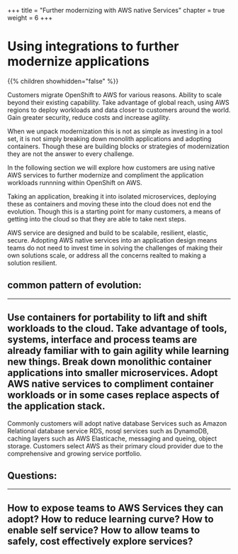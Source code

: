 +++
title = "Further modernizing with AWS native Services"
chapter = true
weight = 6
+++

# Using integrations to further modernize applications

{{% children showhidden="false" %}}


Customers migrate OpenShift to AWS for various reasons. Ability to scale beyond their existing capability. Take advantage of global reach, using AWS regions to deploy workloads and data closer to customers around the world. Gain greater security, reduce costs and increase agility.

When we unpack modernization this is not as simple as investing in a tool set, it is not simply breaking down monolith applications and adopting containers. Though these are building blocks or strategies of modernization they are not the answer to every challenge.

In the following section we will explore how customers are using native AWS services to further modernize and compliment the application workloads runnning within OpenShift on AWS.

Taking an application, breaking it into isolated microservices, deploying these as containers and moving these into the cloud does not end the evolution.
Though this is a starting point for many customers, a means of getting into the cloud so that they are able to take next steps.

AWS service are designed and build to be scalabile, resilient, elastic, secure. Adopting AWS native services into an application design means teams do not need to invest time in solving the challenges of making their own solutions scale, or address all the concerns realted to making a solution resilient. 

## common pattern of evolution:

 ----
 Use containers for portability to lift and shift workloads to the cloud.
 Take advantage of tools, systems, interface and process teams are already familiar with to gain agility while learning new things.
 Break down monolithic container applications into smaller microservices.
 Adopt AWS native services to compliment container workloads or in some cases replace aspects of the application stack.
----

Commonly customers will adopt native database Services such as Amazon Relational database service RDS, nosql services such as DynamoDB, caching layers such as AWS Elasticache, messaging and queing, object storage. Customers select AWS as their primary cloud provider due to the comprehensive and growing service portfolio.

## Questions:
----
How to expose teams to AWS Services they can adopt?
How to reduce learning curve?
How to enable self service?
How to allow teams to safely, cost effectively explore services?
---- 

